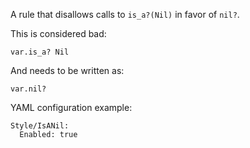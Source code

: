 A rule that disallows calls to `is_a?(Nil)` in favor of `nil?`.

This is considered bad:

```
var.is_a? Nil
```

And needs to be written as:

```
var.nil?
```

YAML configuration example:

```
Style/IsANil:
  Enabled: true
```
